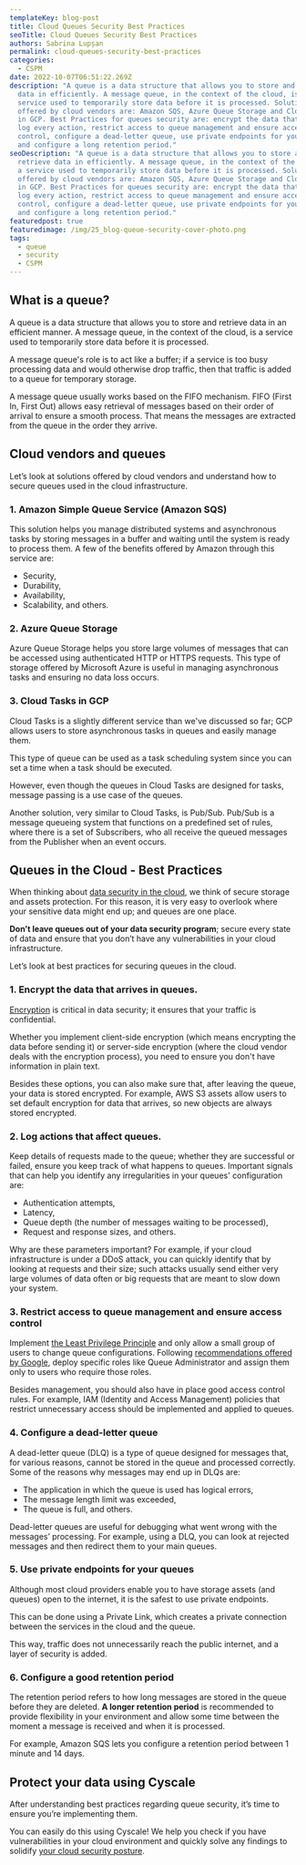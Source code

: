 ```yaml
---
templateKey: blog-post
title: Cloud Queues Security Best Practices
seoTitle: Cloud Queues Security Best Practices
authors: Sabrina Lupșan
permalink: cloud-queues-security-best-practices
categories:
  - CSPM
date: 2022-10-07T06:51:22.269Z
description: "A queue is a data structure that allows you to store and retrieve
  data in efficiently. A message queue, in the context of the cloud, is a
  service used to temporarily store data before it is processed. Solutions
  offered by cloud vendors are: Amazon SQS, Azure Queue Storage and Cloud Tasks
  in GCP. Best Practices for queues security are: encrypt the data that arrives,
  log every action, restrict access to queue management and ensure access
  control, configure a dead-letter queue, use private endpoints for your queues
  and configure a long retention period."
seoDescription: "A queue is a data structure that allows you to store and
  retrieve data in efficiently. A message queue, in the context of the cloud, is
  a service used to temporarily store data before it is processed. Solutions
  offered by cloud vendors are: Amazon SQS, Azure Queue Storage and Cloud Tasks
  in GCP. Best Practices for queues security are: encrypt the data that arrives,
  log every action, restrict access to queue management and ensure access
  control, configure a dead-letter queue, use private endpoints for your queues
  and configure a long retention period."
featuredpost: true
featuredimage: /img/25_blog-queue-security-cover-photo.png
tags:
  - queue
  - security
  - CSPM
---
```

<!--StartFragment-->

## What is a queue? 

A queue is a data structure that allows you to store and retrieve data in an efficient manner. A message queue, in the context of the cloud, is a service used to temporarily store data before it is processed.  

A message queue's role is to act like a buffer; if a service is too busy processing data and would otherwise drop traffic, then that traffic is added to a queue for temporary storage. 

A message queue usually works based on the FIFO mechanism. FIFO (First In, First Out) allows easy retrieval of messages based on their order of arrival to ensure a smooth process. That means the messages are extracted from the queue in the order they arrive. 

## Cloud vendors and queues 

Let’s look at solutions offered by cloud vendors and understand how to secure queues used in the cloud infrastructure. 

### 1. Amazon Simple Queue Service (Amazon SQS) 

This solution helps you manage distributed systems and asynchronous tasks by storing messages in a buffer and waiting until the system is ready to process them. A few of the benefits offered by Amazon through this service are: 

* Security, 
* Durability, 
* Availability,  
* Scalability, and others. 

### 2. Azure Queue Storage 

Azure Queue Storage helps you store large volumes of messages that can be accessed using authenticated HTTP or HTTPS requests. This type of storage offered by Microsoft Azure is useful in managing asynchronous tasks and ensuring no data loss occurs. 

### 3. Cloud Tasks in GCP 

Cloud Tasks is a slightly different service than we've discussed so far; GCP allows users to store asynchronous tasks in queues and easily manage them.  

This type of queue can be used as a task scheduling system since you can set a time when a task should be executed. 

However, even though the queues in Cloud Tasks are designed for tasks, message passing is a use case of the queues.  

Another solution, very similar to Cloud Tasks, is Pub/Sub. Pub/Sub is a message queueing system that functions on a predefined set of rules, where there is a set of Subscribers, who all receive the queued messages from the Publisher when an event occurs. 

## Queues in the Cloud - Best Practices 

When thinking about [data security in the cloud](https://cyscale.com/blog/cloud-data-security-guide/), we think of secure storage and assets protection. For this reason, it is very easy to overlook where your sensitive data might end up; and queues are one place. 

**Don’t leave queues out of your data security program**; secure every state of data and ensure that you don’t have any vulnerabilities in your cloud infrastructure.  

Let’s look at best practices for securing queues in the cloud. 

### 1. Encrypt the data that arrives in queues. 

[Encryption](https://cyscale.com/blog/types-of-encryption/) is critical in data security; it ensures that your traffic is confidential. 

Whether you implement client-side encryption (which means encrypting the data before sending it) or server-side encryption (where the cloud vendor deals with the encryption process), you need to ensure you don't have information in plain text. 

Besides these options, you can also make sure that, after leaving the queue, your data is stored encrypted. For example, AWS S3 assets allow users to set default encryption for data that arrives, so new objects are always stored encrypted.  

### 2. Log actions that affect queues. 

Keep details of requests made to the queue; whether they are successful or failed, ensure you keep track of what happens to queues. Important signals that can help you identify any irregularities in your queues' configuration are:  

* Authentication attempts,  
* Latency, 
* Queue depth (the number of messages waiting to be processed), 
* Request and response sizes, and others. 

Why are these parameters important? For example, if your cloud infrastructure is under a DDoS attack, you can quickly identify that by looking at requests and their size; such attacks usually send either very large volumes of data often or big requests that are meant to slow down your system. 

### 3. Restrict access to queue management and ensure access control 

Implement [the Least Privilege Principle](https://cyscale.com/blog/check-for-least-privilege/) and only allow a small group of users to change queue configurations. Following [recommendations offered by Google](https://cloud.google.com/tasks/docs/secure-queue-configuration), deploy specific roles like Queue Administrator and assign them only to users who require those roles. 

Besides management, you should also have in place good access control rules. For example, IAM (Identity and Access Management) policies that restrict unnecessary access should be implemented and applied to queues. 

### 4. Configure a dead-letter queue 

A dead-letter queue (DLQ) is a type of queue designed for messages that, for various reasons, cannot be stored in the queue and processed correctly. Some of the reasons why messages may end up in DLQs are: 

* The application in which the queue is used has logical errors, 
* The message length limit was exceeded, 
* The queue is full, and others. 

Dead-letter queues are useful for debugging what went wrong with the messages’ processing. For example, using a DLQ, you can look at rejected messages and then redirect them to your main queues. 

### 5. Use private endpoints for your queues 

Although most cloud providers enable you to have storage assets (and queues) open to the internet, it is the safest to use private endpoints. 

This can be done using a Private Link, which creates a private connection between the services in the cloud and the queue.  

This way, traffic does not unnecessarily reach the public internet, and a layer of security is added. 

### 6. Configure a good retention period 

The retention period refers to how long messages are stored in the queue before they are deleted. **A longer retention period** is recommended to provide flexibility in your environment and allow some time between the moment a message is received and when it is processed. 

For example, Amazon SQS lets you configure a retention period between 1 minute and 14 days. 

## Protect your data using Cyscale 

After understanding best practices regarding queue security, it’s time to ensure you’re implementing them.  

You can easily do this using Cyscale! We help you check if you have vulnerabilities in your cloud environment and quickly solve any findings to solidify [your cloud security posture](https://cyscale.com/blog/improve-cloud-security-posture/).  

<!--EndFragment-->